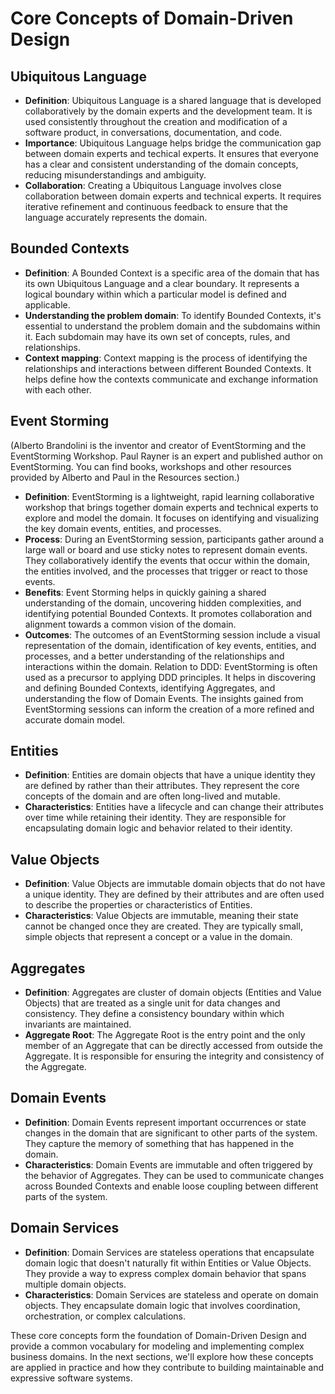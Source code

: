 # Core Concepts of Domain-Driven Design

## Ubiquitous Language
- **Definition**: Ubiquitous Language is a shared language that is developed collaboratively by the domain experts and the development team. It is used consistently throughout the creation and modification of a software product, in conversations, documentation, and code.
- **Importance**: Ubiquitous Language helps bridge the communication gap between domain experts and techical experts. It ensures that everyone has a clear and consistent understanding of the domain concepts, reducing misunderstandings and ambiguity.
- **Collaboration**: Creating a Ubiquitous Language involves close collaboration between domain experts and technical experts. It requires iterative refinement and continuous feedback to ensure that the language accurately represents the domain.

## Bounded Contexts
- **Definition**: A Bounded Context is a specific area of the domain that has its own Ubiquitous Language and a clear boundary. It represents a logical boundary within which a particular model is defined and applicable.
- **Understanding the problem domain**: To identify Bounded Contexts, it's essential to understand the problem domain and the subdomains within it. Each subdomain may have its own set of concepts, rules, and relationships.
- **Context mapping**: Context mapping is the process of identifying the relationships and interactions between different Bounded Contexts. It helps define how the contexts communicate and exchange information with each other.

## Event Storming 
(Alberto Brandolini is the inventor and creator of EventStorming and the EventStorming Workshop. Paul Rayner is an expert and published author on EventStorming. You can find books, workshops and other resources provided by Alberto and Paul in the Resources section.)

- **Definition**: EventStorming is a lightweight, rapid learning collaborative workshop that brings together domain experts and technical experts to explore and model the domain. It focuses on identifying and visualizing the key domain events, entities, and processes.
- **Process**: During an EventStorming session, participants gather around a large wall or board and use sticky notes to represent domain events. They collaboratively identify the events that occur within the domain, the entities involved, and the processes that trigger or react to those events.
- **Benefits**: Event Storming helps in quickly gaining a shared understanding of the domain, uncovering hidden complexities, and identifying potential Bounded Contexts. It promotes collaboration and alignment towards a common vision of the domain.
- **Outcomes**: The outcomes of an EventStorming session include a visual representation of the domain, identification of key events, entities, and processes, and a better understanding of the relationships and interactions within the domain.
Relation to DDD: EventStorming is often used as a precursor to applying DDD principles. It helps in discovering and defining Bounded Contexts, identifying Aggregates, and understanding the flow of Domain Events. The insights gained from EventStorming sessions can inform the creation of a more refined and accurate domain model.

## Entities
- **Definition**: Entities are domain objects that have a unique identity they are defined by rather than their attributes. They represent the core concepts of the domain and are often long-lived and mutable.
- **Characteristics**: Entities have a lifecycle and can change their attributes over time while retaining their identity. They are responsible for encapsulating domain logic and behavior related to their identity.

## Value Objects
- **Definition**: Value Objects are immutable domain objects that do not have a unique identity. They are defined by their attributes and are often used to describe the properties or characteristics of Entities.
- **Characteristics**: Value Objects are immutable, meaning their state cannot be changed once they are created. They are typically small, simple objects that represent a concept or a value in the domain.

## Aggregates
- **Definition**: Aggregates are cluster of domain objects (Entities and Value Objects) that are treated as a single unit for data changes and consistency. They define a consistency boundary within which invariants are maintained.
- **Aggregate Root**: The Aggregate Root is the entry point and the only member of an Aggregate that can be directly accessed from outside the Aggregate. It is responsible for ensuring the integrity and consistency of the Aggregate.

## Domain Events
- **Definition**: Domain Events represent important occurrences or state changes in the domain that are significant to other parts of the system. They capture the memory of something that has happened in the domain.
- **Characteristics**: Domain Events are immutable and often triggered by the behavior of Aggregates. They can be used to communicate changes across Bounded Contexts and enable loose coupling between different parts of the system.

## Domain Services
- **Definition**: Domain Services are stateless operations that encapsulate domain logic that doesn't naturally fit within Entities or Value Objects. They provide a way to express complex domain behavior that spans multiple domain objects.
- **Characteristics**: Domain Services are stateless and operate on domain objects. They encapsulate domain logic that involves coordination, orchestration, or complex calculations.

These core concepts form the foundation of Domain-Driven Design and provide a common vocabulary for modeling and implementing complex business domains. In the next sections, we'll explore how these concepts are applied in practice and how they contribute to building maintainable and expressive software systems.
